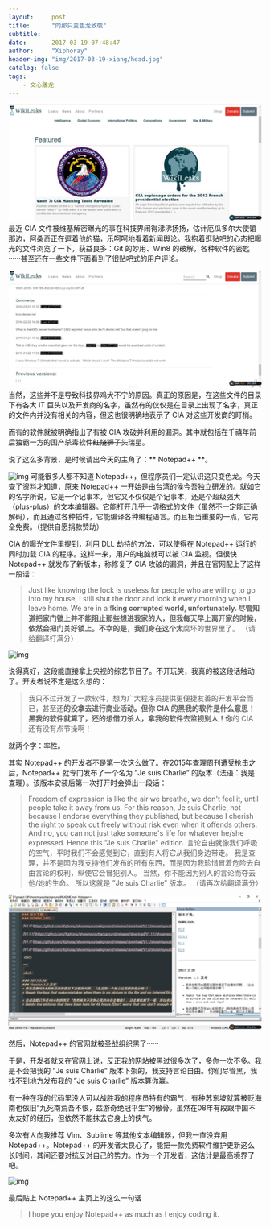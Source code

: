 ```yaml
---
layout:     post
title:      "向那只变色龙致敬"
subtitle:   
date:       2017-03-19 07:48:47
author:     "Xiphoray"
header-img: "img/2017-03-19-xiang/head.jpg"
catalog: false
tags:     
    - 文心雕龙
---
```





![img](/img/2017-03-19-xiang/1.jpg)
最近 CIA 文件被维基解密曝光的事在科技界闹得沸沸扬扬，估计厄瓜多尔大使馆那边，阿桑奇正在逗着他的猫，乐呵呵地看着新闻舆论。我抱着逛贴吧的心态把曝光的文件浏览了一下，获益良多：Git 的妙用、Win8 的破解，各种软件的密匙······甚至还在一些文件下面看到了很贴吧式的用户评论。

![img](/img/2017-03-19-xiang/2.jpg)
当然，这些并不是导致科技界鸡犬不宁的原因。真正的原因是，在这些文件的目录下有各大 IT 巨头以及开发商的名字，虽然有的仅仅是在目录上出现了名字，真正的文件内并没有相关的内容，但这也很明确地表示了 CIA 对这些开发商的盯梢。

而有的软件就被明确指出了有被 CIA 攻破并利用的漏洞。其中就包括在千禧年前后独霸一方的国产杀毒软件~~红烧狮子头~~瑞星。

说了这么多背景，是时候请出今天的主角了：** Notepad++ **。

![img](/img/2017-03-19-xiang/3.gif)
可能很多人都不知道 Notepad++，但程序员们一定认识这只变色龙。今天查了资料才知道，原来 Notepad++ 一开始是由台湾的侯今吾独立研发的。就如它的名字所说，它是一个记事本，但它又不仅仅是个记事本，还是个超级强大（plus-plus）的文本编辑器。它能打开几乎一切格式的文件（虽然不一定能正确解码），而且通过各种插件，它能编译各种编程语言。而且相当重要的一点，它完全免费。（提供自愿捐款赞助）

CIA 的曝光文件里提到，利用 DLL 劫持的方法，可以使得在 Notepad++ 运行的同时加载 CIA 的程序。这样一来，用户的电脑就可以被 CIA 监视。但很快 Notepad++ 就发布了新版本，称修复了 CIA 攻破的漏洞，并且在官网配上了这样一段话：

> Just like knowing the lock is useless for people who are willing to go into my house, I still shut the door and lock it every morning when I leave home. We are in a f**king corrupted world, unfortunately.
> 尽管知道把家门锁上并不能阻止那些想进我家的人，但我每天早上离开家的时候，依然会把门关好锁上。不幸的是，我们身在这个太**腐坏的世界里了。
>（请给翻译打满分）

![img](/img/2017-03-19-xiang/4.jpg)

说得真好，这段能直接拿上央视的综艺节目了。不开玩笑，我真的被这段话触动了。开发者说不定是这么想的：

> 我只不过开发了一款软件，想为广大程序员提供更便捷友善的开发平台而已，甚至还**的没拿去进行商业活动。但你 CIA **的黑我的软件是什么意思！黑我的软件就算了，还**的想借刀杀人，拿我的软件去监视别人！你**的 CIA 还有没有点节操啊！

就两个字：率性。

其实 Notepad++ 的开发者不是第一次这么做了。在2015年查理周刊遭受枪击之后，Notepad++ 就专门发布了一个名为 ”Je suis Charlie” 的版本（法语：我是查理）。该版本安装后第一次打开时会弹出一段话：

> Freedom of expression is like the air we breathe, we don't feel it, until people take it away from us.
> For this reason, Je suis Charlie, not because I endorse everything they published, but because I cherish the right to speak out freely without risk even when it offends others.
> And no, you can not just take someone's life for whatever he/she expressed.
> Hence this "Je suis Charlie" edition.
> 言论自由就像我们呼吸的空气，平时我们不会感觉到它，直到有人将它从我们身边带走。
> 我是查理，并不是因为我支持他们发布的所有东西，而是因为我珍惜冒着危险去自由言论的权利，纵使它会冒犯别人。
> 当然，你不能因为别人的言论而夺去他/她的生命。
> 所以这就是 ”Je suis Charlie” 版本。
> （请再次给翻译满分）

![img](/img/2017-03-19-xiang/5.jpg)

然后，Notepad++ 的官网就被圣战组织黑了······

于是，开发者就又在官网上说，反正我的网站被黑过很多次了，多你一次不多。我是不会把我的 ”Je suis Charlie” 版本下架的，我支持言论自由。你们尽管黑，我找不到地方发布我的 ”Je suis Charlie” 版本算你赢。

有一种在我的代码里没人可以战胜我的程序员特有的霸气，有种苏东坡就算被贬海南也依旧“九死南荒吾不恨，兹游奇绝冠平生”的傲骨。虽然在08年有段跟中国不太友好的经历，但依然不能抹去它身上的侠气。

多次有人向我推荐 Vim、Sublime 等其他文本编辑器，但我一直没弃用 Notepad++。Notepad++ 的开发者太良心了，能把一款免费软件维护更新这么长时间，其间还要对抗反对自己的势力。作为一个开发者，这估计是最高境界了吧。

![img](/img/2017-03-19-xiang/6.gif)

最后贴上 Notepad++ 主页上的这么一句话：

> I hope you enjoy Notepad++ as much as I enjoy coding it.
